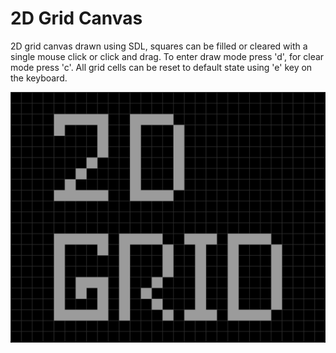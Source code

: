 # 2D Grid Canvas
2D grid canvas drawn using SDL, squares can be filled or cleared with a single mouse click or click and drag. To enter draw mode press 'd', for clear mode press 'c'. All grid cells can be reset to default state using 'e' key on the keyboard.

![2d-grid-canvas-screenshot](https://github.com/achrustowski/2D-Grid-Canvas/blob/main/screenshot.png)
